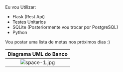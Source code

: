Eu vou Utilizar:
- Flask (Rest Api)
- Testes Unitarios
- SQLite (Posteriormente vou trocar por PostgreSQL)
- Python


Vou postar uma lista de metas nos próximos dias :)


| Diagrama UML do Banco |
|:--:|
|![space-1.jpg](https://user-images.githubusercontent.com/100642061/186795483-1f45543c-b71c-47f1-855f-2f84f1e366ad.png)|
